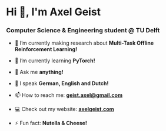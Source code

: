 <h1 align="left">Hi 👋, I'm Axel Geist</h1>
<h3 align="left">Computer Science & Engineering student @ TU Delft</h3>
<!-- <img align="right" alt="Coding" width="400" src="https://cdn.dribbble.com/users/1162077/screenshots/3848914/programmer.gif"> -->

- 🔭 I’m currently making research about **Multi-Task Offline Reinforcement Learning!**

- 🌱 I’m currently learning **PyTorch!**

- 💬 Ask me **anything!**

- 👄 I speak **German, English and Dutch!**

- 📫 How to reach me: **geist.axel@gmail.com**

- 💻 Check out my website: **[axelgeist.com](https://axelgeist.com)**

- ⚡ Fun fact: **Nutella & Cheese!**
